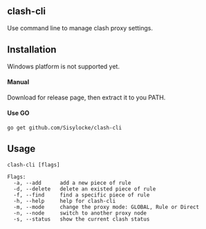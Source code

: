 ## clash-cli
Use command line to manage clash proxy settings. 

## Installation
Windows platform is not supported yet.

#### Manual
Download for release page, then extract it to you PATH.

#### Use GO
```
go get github.com/Sisylocke/clash-cli
```
## Usage

```
clash-cli [flags]

Flags:
  -a, --add      add a new piece of rule
  -d, --delete   delete an existed piece of rule
  -f, --find     find a specific piece of rule
  -h, --help     help for clash-cli
  -m, --mode     change the proxy mode: GLOBAL, Rule or Direct
  -n, --node     switch to another proxy node
  -s, --status   show the current clash status
```
